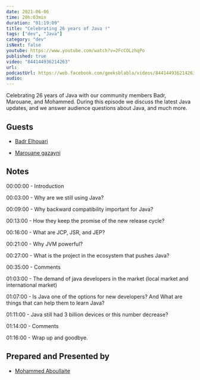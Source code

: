 ```yaml
---
date: 2021-06-06
time: 20h:03min
duration: "01:19:09"
title: "Celebrating 26 years of Java !"
tags: ["dev", "Java"]
category: "dev"
isNext: false
youtube: https://www.youtube.com/watch?v=2FcCOLzhqPo
published: true
video: "844144936214263"
url:
podcastUrl: https://web.facebook.com/geeksblabla/videos/844144936214263
audio:
---
```


Celebrating 26 years of Java with our community members Badr, Marouane, and Mohammed. During this episode we discuss the latest Java updates, and we answer audience questions about Java, and much more.

## Guests

- [Badr Elhouari](https://twitter.com/badrelhouar)

- [Marouane gazayni](https://twitter.com/mgazanayi)

## Notes

00:00:00 - Introduction

00:03:00 - Why are we still using Java?

00:09:00 - Why backward compatibility important for Java?

00:13:00 - How they keep the promise of the new release cycle?

00:16:00 - What are JCP, JSR, and JEP?

00:21:00 - Why JVM powerful?

00:27:00 - What is the project in the ecosystem that pushes Java?

00:35:00 - Comments

01:03:00 - The demand of java developers in the market (local market and international market)

01:07:00 - Is Java one of the options for new developers? And What are things that can help them to learn Java?

01:11:00 - Java still had 3 billion devices or this number decrease?

01:14:00 - Comments

01:16:00 - Wrap up and goodbye.

## Prepared and Presented by

- [Mohammed Aboullaite](https://twitter.com/laytoun)
